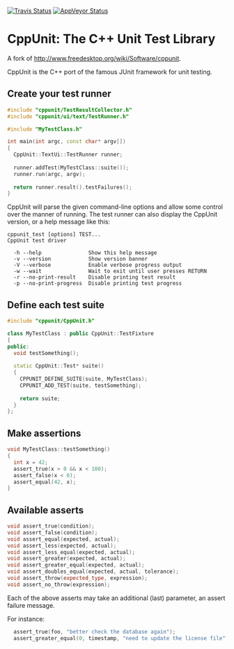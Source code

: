 [![Travis Status](https://travis-ci.org/ryancalhoun/cppunit.svg?branch=master)](https://travis-ci.org/ryancalhoun/cppunit)
[![AppVeyor Status](https://ci.appveyor.com/api/projects/status/e790yysfh4vgb2a1/branch/master?svg=true)](https://ci.appveyor.com/project/ryancalhoun/cppunit)

# CppUnit: The C++ Unit Test Library

A fork of http://www.freedesktop.org/wiki/Software/cppunit.

CppUnit is the C++ port of the famous JUnit framework for unit
testing.

## Create your test runner
```c++
#include "cppunit/TestResultCollector.h"
#include "cppunit/ui/text/TestRunner.h"

#include "MyTestClass.h"

int main(int argc, const char* argv[])
{
  CppUnit::TextUi::TestRunner runner;
  
  runner.addTest(MyTestClass::suite());
  runner.run(argc, argv);
  
  return runner.result().testFailures();
}
```

CppUnit will parse the given command-line options and allow some control over the manner of running. The test runner can also display the CppUnit version, or a help message like this:
```
cppunit_test [options] TEST...
CppUnit test driver

  -h --help               Show this help message
  -v --version            Show version banner
  -V --verbose            Enable verbose progress output
  -w --wait               Wait to exit until user presses RETURN
  -r --no-print-result    Disable printing test result
  -p --no-print-progress  Disable printing test progress
```

## Define each test suite
```c++
#include "cppunit/CppUnit.h"

class MyTestClass : public CppUnit::TestFixture
{
public:
  void testSomething();
  
  static CppUnit::Test* suite()
  {
    CPPUNIT_DEFINE_SUITE(suite, MyTestClass);
    CPPUNIT_ADD_TEST(suite, testSomething);
    
    return suite;
  }
};
```
## Make assertions
```c++
void MyTestClass::testSomething()
{
  int x = 42;
  assert_true(x > 0 && x < 100);
  assert_false(x < 0);
  assert_equal(42, x);
}
```

## Available asserts
```c++
void assert_true(condition);
void assert_false(condition);
void assert_equal(expected, actual);
void assert_less(expected, actual);
void assert_less_equal(expected, actual);
void assert_greater(expected, actual);
void assert_greater_equal(expected, actual);
void assert_doubles_equal(expected, actual, tolerance);
void assert_throw(expected_type, expression);
void assert_no_throw(expression);
```
Each of the above asserts may take an additional (last) parameter, an assert failure message.

For instance:
```c++
  assert_true(foo, "better check the database again");
  assert_greater_equal(0, timestamp, "need to update the license file");
```
